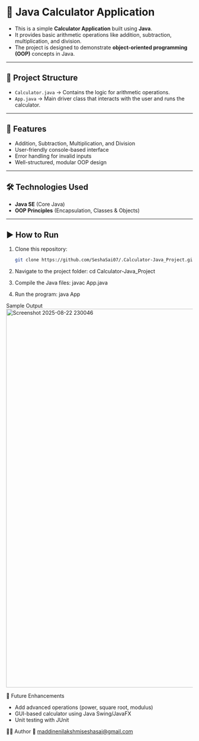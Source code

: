 # 🧮 Java Calculator Application

- This is a simple **Calculator Application** built using **Java**.  
- It provides basic arithmetic operations like addition, subtraction, multiplication, and division.  
- The project is designed to demonstrate **object-oriented programming (OOP)** concepts in Java.

---

## 📂 Project Structure
- `Calculator.java` → Contains the logic for arithmetic operations.
- `App.java` → Main driver class that interacts with the user and runs the calculator.

---

## 🚀 Features
- Addition, Subtraction, Multiplication, and Division
- User-friendly console-based interface
- Error handling for invalid inputs
- Well-structured, modular OOP design

---

## 🛠️ Technologies Used
- **Java SE** (Core Java)
- **OOP Principles** (Encapsulation, Classes & Objects)

---

## ▶️ How to Run
1. Clone this repository:
   ```bash
   git clone https://github.com/SeshaSai07/.Calculator-Java_Project.git

2. Navigate to the project folder:
   cd Calculator-Java_Project

3. Compile the Java files:
   javac App.java

4. Run the program:
   java App

Sample Output
<img width="1919" height="1022" alt="Screenshot 2025-08-22 230046" src="https://github.com/user-attachments/assets/929ffbca-2563-433d-953a-010803199b1f" />

📌 Future Enhancements

- Add advanced operations (power, square root, modulus)
- GUI-based calculator using Java Swing/JavaFX
- Unit testing with JUnit

👨‍💻 Author
📧 maddinenilakshmiseshasai@gmail.com

